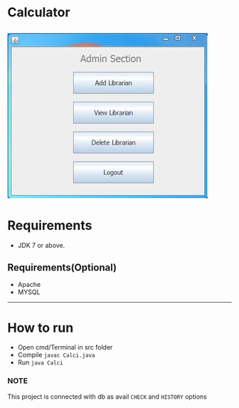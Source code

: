 # Calculator
![alt text](https://github.com/KartikMamodia/Library/blob/master/Img/AdminSuccess.JPG)
---
# Requirements
* JDK 7 or above.  
## Requirements(Optional)
* Apache
* MYSQL

---
# How to run
* Open cmd/Terminal in src folder
* Compile `javac Calci.java`
* Run `java Calci`

### NOTE
This project is connected with db as avail `CHECK` and ```HISTORY``` options
